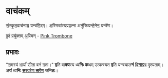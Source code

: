 # वाच॑कम्

सं॒स्कृ॒त॒वाच॑नाय॒ यन्त्र॑मि॒दम्। अ॒स्मिन्ना॑स्यप्रय॒त्ना अनु॑क्रियन्ते॒नेन॒ यन्त्रे॑ण।

इ॒दं प्रयु॑क्तम् अ॒स्मिन् - [Pink Trombone](https://dood.al/pinktrombone)

## प्रभावः
"रा॒मस्य॑ भा॒र्या॑ सी॒ता वनं॑ ग॒ता।" **इ**ति वा**क्य**स्य ध्व**निः** **क**थम् उत्पत्स्यत **इ**ति यन्त्रचाल**नं** [वि**नाऽ**त्र](https://raw.githubusercontent.com/031323/vackm/master/samples/rāmásyabhāryā̀sītā́vánaṃgatā́.mp3) दृश्यताम्। अ**यं** ध्व**निः** [**स**स्वरेण **स**र्गेण](https://github.com/031323/vackm/commit/420c710eaef6730fb67f7537c3a5d6cae2196787) जनि**तः**।

